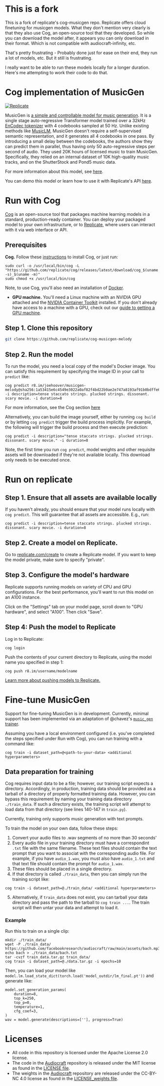 # This is a fork
This is a fork of replicate's cog-musicgen repo. Replicate offers cloud finetuning for musicgen models. What they don't mention very clearly is that they also use Cog, an open-source tool that they developed. So while you can download the model after, it appears you can only download in their format. Which is not compatible with audiocraft-infinity, etc. 

That's pretty frustrating - Probably done just for ease on their end, they run a lot of models, etc. But it still is frustrating. 

I really want to be able to run these models locally for a longer duration. Here's me attempting to work their code to do that. 


# Cog implementation of MusicGen
[![Replicate](https://replicate.com/joehoover/musicgen-melody/badge)](https://replicate.com/joehoover/musicgen-melody) 

MusicGen is [a simple and controllable model for music generation](https://arxiv.org/abs/2306.05284).  It is a single stage auto-regressive Transformer model trained over a 32kHz <a href="https://github.com/facebookresearch/encodec">EnCodec tokenizer</a> with 4 codebooks sampled at 50 Hz. Unlike existing methods like [MusicLM](https://arxiv.org/abs/2301.11325), MusicGen doesn't require a self-supervised semantic representation, and it generates all 4 codebooks in one pass. By introducing a small delay between the codebooks, the authors show they can predict them in parallel, thus having only 50 auto-regressive steps per second of audio. They used 20K hours of licensed music to train MusicGen. Specifically, they relied on an internal dataset of 10K high-quality music tracks, and on the ShutterStock and Pond5 music data.


For more information about this model, see [here](https://github.com/facebookresearch/audiocraft).

You can demo this model or learn how to use it with Replicate's API [here](https://replicate.com/joehoover/musicgen-melody). 

# Run with Cog

[Cog](https://github.com/replicate/cog) is an open-source tool that packages machine learning models in a standard, production-ready container. 
You can deploy your packaged model to your own infrastructure, or to [Replicate](https://replicate.com/), where users can interact with it via web interface or API.

## Prerequisites 

**Cog.** Follow these [instructions](https://github.com/replicate/cog#install) to install Cog, or just run: 

```
sudo curl -o /usr/local/bin/cog -L "https://github.com/replicate/cog/releases/latest/download/cog_$(uname -s)_$(uname -m)"
sudo chmod +x /usr/local/bin/cog
```

Note, to use Cog, you'll also need an installation of [Docker](https://docs.docker.com/get-docker/).

* **GPU machine.** You'll need a Linux machine with an NVIDIA GPU attached and the [NVIDIA Container Toolkit](https://docs.nvidia.com/datacenter/cloud-native/container-toolkit/install-guide.html#docker) installed. If you don't already have access to a machine with a GPU, check out our [guide to getting a 
GPU machine](https://replicate.com/docs/guides/get-a-gpu-machine).

## Step 1. Clone this repository

```sh
git clone https://github.com/replicate/cog-musicgen-melody
```

## Step 2. Run the model

To run the model, you need a local copy of the model's Docker image. You can satisfy this requirement by specifying the image ID in your call to `predict` like:

```
cog predict r8.im/joehoover/musicgen-melody@sha256:1a53415e6c4549e3022a0af82f4bd22b9ae2e747a8193af91b0bdffe63f93dfd -i description=tense staccato strings. plucked strings. dissonant. scary movie. -i duration=8
```

For more information, see the Cog section [here](https://replicate.com/joehoover/musicgen-melody/api#run)

Alternatively, you can build the image yourself, either by running `cog build` or by letting `cog predict` trigger the build process implicitly. For example, the following will trigger the build process and then execute prediction: 

```
cog predict -i description="tense staccato strings. plucked strings. dissonant. scary movie." -i duration=8
```

Note, the first time you run `cog predict`, model weights and other requisite assets will be downloaded if they're not available locally. This download only needs to be executed once.

# Run on replicate

## Step 1. Ensure that all assets are available locally

If you haven't already, you should ensure that your model runs locally with `cog predict`. This will guarantee that all assets are accessible. E.g., run: 

```
cog predict -i description=tense staccato strings. plucked strings. dissonant. scary movie. -i duration=8
```

## Step 2. Create a model on Replicate.

Go to [replicate.com/create](https://replicate.com/create) to create a Replicate model. If you want to keep the model private, make sure to specify "private".

## Step 3. Configure the model's hardware

Replicate supports running models on variety of CPU and GPU configurations. For the best performance, you'll want to run this model on an A100 instance.

Click on the "Settings" tab on your model page, scroll down to "GPU hardware", and select "A100". Then click "Save".

## Step 4: Push the model to Replicate


Log in to Replicate:

```
cog login
```

Push the contents of your current directory to Replicate, using the model name you specified in step 1:

```
cog push r8.im/username/modelname
```

[Learn more about pushing models to Replicate.](https://replicate.com/docs/guides/push-a-model)

# Fine-tune MusicGen

Support for fine-tuning MusicGen is in development. Currently, minimal support has been implemented via an adaptation of @chavez's [`music_gen` trainer](https://github.com/chavinlo/musicgen_trainer). 

Assuming you have a local environment configured (i.e. you've completed the steps specified under Run with Cog), you can run training with a command like:

```
cog train -i dataset_path=@<path-to-your-data> <additional hyperparameters>
```

## Data preparation for training

Cog requires input data to be a file; however, our training script expects a directory. Accordingly, 
in production, training data should be provided as a tarball of a directory of properly formatted training data. 
However, you can bypass this requirement by naming your training data directory `./train_data`. If such a directory exists,
the training script will attempt to load data from that directory (see lines 140-147 in `train.py`).

Currently, training only supports music generation with text prompts. 

To train the model on your own data, follow these steps: 

1. Convert your audio files to .wav segments of no more than 30 seconds'
2. Every audio file in your training directory must have a correspondint `.txt` file with the same filename. These text files should contain the text prompt that you want to associat with the corresponding audio file. For example, if you have `audio_1.wav`, you must also have `audio_1.txt` and that text file should contain the prompt for `audio_1.wav`. 
3. These files should be placed in a single directory. 
4. If that directory is called `./train_data`, then you can simply run the training script like: 
```
cog train -i dataset_path=@./train_data/ <additional hyperparameters>
```
5. Alternatively, if `train_data` does not exist, you can tarball your data directory and pass the path to the tarball to `cog train ...`. The train script will then untar your data and attempt to load it. 

### Example

Run this to train on a single clip:

```
mkdir ./train_data/
wget -P ./train_data/ https://github.com/facebookresearch/audiocraft/raw/main/assets/bach.mp3
echo bach > ./train_data/bach.txt
tar -cvzf train_data.tar.gz train_data/
cog train -i dataset_path=@./data.tar.gz -i epochs=10
```

Then, you can load your model like `model.lm.load_state_dict(torch.load('model_outdir/lm_final.pt'))` and generate like:

```
model.set_generation_params(
    duration=8,
    top_k=250,
    top_p=0,
    temperature=1,
    cfg_coef=3,
)
wav = model.generate(descriptions=[''], progress=True)
```

# Licenses

* All code in this repository is licensed under the Apache License 2.0 license.
* The code in the [Audiocraft](https://github.com/facebookresearch/audiocraft) repository is released under the MIT license as found in the [LICENSE file](LICENSE).
* The weights in the [Audiocraft](https://github.com/facebookresearch/audiocraft) repository are released under the CC-BY-NC 4.0 license as found in the [LICENSE_weights file](LICENSE_weights).

